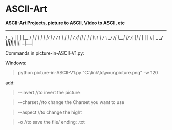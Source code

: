 # ASCII-Art
**ASCII-Art Projects, picture to ASCII, Video to ASCII, etc**

   ___   _    _ ____ ___ _    _ __   _  ___
  / _ \ | |  | |__  /  _| |  | |   \| |/  _|
 / / \ \| |  | | / /| |_| |  | | |\ \ |  /
 \ \_/ /| |__| |/ /_| |_| |_ | | | \  |  \_
  \___/ |____|_|____|___|_|_||_|_|  \_|\___|


Commands in picture-in-ASCII-V1.py:

Windows:

> python picture-in-ASCII-V1.py "C:\link\to\your\picture.png" -w 120

add:

> --invert //to invert the picture

> --charset //to change the Charset you want to use

> --aspect //to change the hight

> -o //to save the file/ ending: .txt
